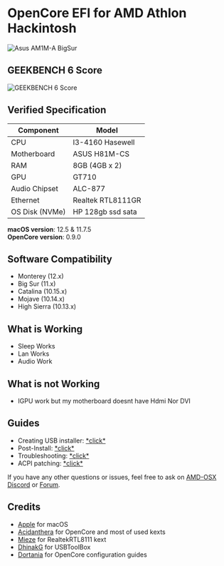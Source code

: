 # OpenCore EFI for AMD Athlon Hackintosh
![Asus AM1M-A BigSur](https://i.imgur.com/rvNA8GW.png)

## GEEKBENCH 6 Score
![GEEKBENCH 6 Score](https://i.imgur.com/YCRQlnJ.png)
## Verified Specification

| **Component**    | **Model**                                  |
| ---------------- | ------------------------------------------ |
| CPU              | I3-4160 Hasewell                           |
| Motherboard      | ASUS H81M-CS                               |
| RAM              | 8GB (4GB x 2)                              |
| GPU              | GT710                                      |
| Audio Chipset    | ALC-877                                    |
| Ethernet         | Realtek RTL8111GR                          |
| OS Disk (NVMe)   | HP 128gb ssd sata                          |

**macOS version**: 12.5 & 11.7.5 \
**OpenCore version**: 0.9.0

## Software Compatibility

- Monterey (12.x)
- Big Sur (11.x)
- Catalina (10.15.x)
- Mojave (10.14.x)
- High Sierra (10.13.x)

## What is Working
- Sleep Works
- Lan Works
- Audio Work

## What is not Working

- IGPU work but my motherboard doesnt have Hdmi Nor DVI

## Guides

- Creating USB installer: [\*click\*](https://dortania.github.io/OpenCore-Install-Guide/installer-guide/)
- Post-Install: [\*click\*](https://dortania.github.io/OpenCore-Post-Install/)
- Troubleshooting: [\*click\*](https://dortania.github.io/OpenCore-Install-Guide/troubleshooting/troubleshooting.html)
- ACPI patching: [\*click\*](https://dortania.github.io/Getting-Started-With-ACPI/)

If you have any other questions or issues, feel free to ask on [AMD-OSX Discord](https://discord.gg/EfCYAJW) or [Forum](https://forum.amd-osx.com).

## Credits

- [Apple](https://apple.com) for macOS
- [Acidanthera](https://github.com/acidanthera) for OpenCore and most of used kexts
- [Mieze](https://github.com/Mieze) for RealtekRTL8111 kext
- [DhinakG](https://github.com/USBToolBox) for USBToolBox
- [Dortania](https://github.com/dortania) for OpenCore configuration guides
